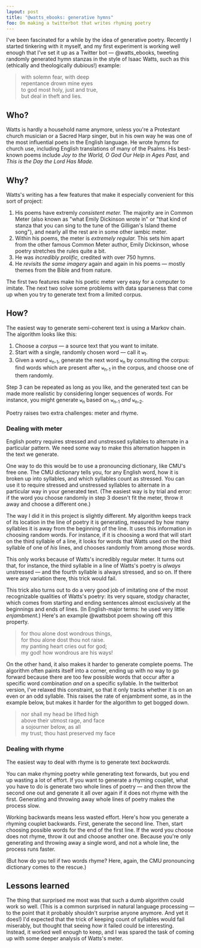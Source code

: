 ```yaml
---
layout: post
title: "@watts_ebooks: generative hymns"
foo: On making a twitterbot that writes rhyming poetry
---
```


I've been fascinated for a while by the idea of generative poetry. Recently I
started tinkering with it myself, and my first experiment is working well
enough that I've set it up as a Twitter bot — @watts_ebooks, tweeting randomly
generated hymn stanzas in the style of Isaac Watts, such as this (ethically and
theologically dubious!) example:

> with solemn fear, with deep   
> repentance drown mine eyes   
> to god most holy, just and true,   
> but deal in theft and lies.

## Who?

Watts is hardly a household name anymore, unless you're a Protestant church
musician or a Sacred Harp singer, but in his own way he was one of the most
influential poets in the English language. He wrote hymns for church use,
including English translations of many of the Psalms. His best-known poems
include _Joy to the World, O God Our Help in Ages Past,_ and _This is the Day
the Lord Has Made._

## Why?

Watts's writing has a few features that make it especially convenient for this
sort of project:

1. His poems have extremly _consistent meter._ The majority are in Common Meter
  (also known as "what Emily Dickinson wrote in" or "that kind of stanza that
  you can sing to the tune of the Gilligan's Island theme song"), and nearly all
  the rest are in some other iambic meter.
2. Within his poems, the meter is _extremely regular._ This sets him apart from
  the other famous Common Meter author, Emily Dickinson, whose poetry stretches
  the rules quite a bit.
3. He was _incredibly prolific,_ credited with over 750 hymns.
4. He _revisits the same imagery_ again and again in his poems — mostly themes
  from the Bible and from nature.

The first two features make his poetic meter very easy for a computer to imitate. The next two solve some problems with data sparseness that come up when you try to generate text from a limited corpus.

## How?

The easiest way to generate semi-coherent text is using a Markov chain. The algorithm looks like this:

1. Choose a _corpus_ — a source text that you want to imitate.
2. Start with a single, randomly chosen word — call it `w`<sub>1</sub>. 
3. Given a word `w`<sub>n-1</sub>, generate the next word `w`<sub>n</sub> by
consulting the corpus: find words which are present after `w`<sub>n-1</sub> in
the corpus, and choose one of them randomly.

Step 3 can be repeated as long as you like, and the generated text can be made
more realistic by considering longer sequences of words. For instance, you
might generate `w`<sub>n</sub> based on `w`<sub>n-1</sub> _and_ `w`<sub>n-2</sub>. 

Poetry raises two extra challenges: meter and rhyme.

### Dealing with meter

English poetry requires stressed and unstressed syllables to alternate in a
particular pattern. We need some way to make this alternation happen in the
text we generate.

One way to do this would be to use a pronouncing dictionary, like CMU's free
one. The CMU dictionary tells you, for any English word, how it is broken up
into syllables, and which syllables count as stressed. You can use it to
require stressed and unstressed syllables to alternate in a particular way in
your generated text. (The easiest way is by trial and error: if the word you
choose randomly in step 3 doesn't fit the meter, throw it away and choose a
different one.)

The way I did it in this project is slightly different. My algorithm keeps
track of its location in the line of poetry it is generating, measured by how
many syllables it is away from the beginning of the line. It uses this
information in choosing random words. For instance, if it is choosing a word
that will start on the third syllable of a line, it looks for words that Watts
used on the third syllable of one of _his_ lines, and chooses randomly from
among _those_ words. 

This only works because of Watts's incredibly regular meter. It turns out that,
for instance, the third syllable in a line of Watts's poetry is _always_
unstressed — and the fourth syllable is always stressed, and so on. If there
were any variation there, this trick would fail.

This trick also turns out to do a very good job of imitating one of the most
recognizable qualities of Watts's poetry: its very square, stodgy character,
which comes from starting and ending sentences almost exclusively at the
beginnings and ends of lines. (In English-major terms: he used very little
_enjambment._) Here's an example @wattsbot poem showing off this property.

> for thou alone dost wondrous things,   
> for thou alone dost thou not raise.   
> my panting heart cries out for god;   
> my god! how wondrous are his ways!   

On the other hand, it also makes it harder to generate complete poems. The
algorithm often paints itself into a corner, ending up with no way to go
forward because there are too few possible words that occur after a specific
word combination _and_ on a specific syllable. In the twitterbot version, I've
relaxed this constraint, so that it only tracks whether it is on an even or
an odd syllable. This raises the rate of enjambment some, as in the example
below, but makes it harder for the algorithm to get bogged down.

> nor shall my head be lifted high   
> above their utmost rage, and face   
> a sojourner below, as all   
> my trust; thou hast preserved my face   


### Dealing with rhyme

The easiest way to deal with rhyme is to generate text _backwards._

You can make rhyming poetry while generating text forwards, but you end up
wasting a lot of effort. If you want to generate a rhyming couplet, what you
have to do is generate two whole lines of poetry — and then throw the second
one out and generate it all over again if it does not rhyme with the first.
Generating and throwing away whole lines of poetry makes the process slow.

Working backwards means less wasted effort. Here's how you generate a rhyming
couplet backwards. First, generate the second line. Then, start choosing
possible words for the end of the first line. If the word you choose does not
rhyme, throw it out and choose another one. Because you're only generating and
throwing away a single word, and not a whole line, the process runs faster.

(But how do you tell if two words rhyme? Here, again, the CMU pronouncing
dictionary comes to the rescue.)

## Lessons learned

The thing that surprised me most was that such a dumb algorithm could work
so well. (This is a common surprised in natural language processing — to the
point that it probably shouldn't surprise anyone anymore. And yet it does!) 
I'd expected that the trick of keeping count of syllables would fail miserably,
but thought that seeing _how_ it failed could be interesting.  Instead, it
worked well enough to keep, and I was spared the task of coming up with some
deeper analysis of Watts's meter.

